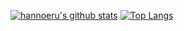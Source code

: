 [![hannoeru's github stats](https://github-readme-stats.vercel.app/api?username=hannoeru&show_icons=true&hide=issues&theme=buefy)](https://github.com/anuraghazra/github-readme-stats)
[![Top Langs](https://github-readme-stats.vercel.app/api/top-langs/?username=hannoeru&layout=compact)](https://github.com/anuraghazra/github-readme-stats)
